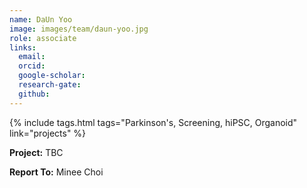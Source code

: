 ```yaml
---
name: DaUn Yoo
image: images/team/daun-yoo.jpg
role: associate
links:
  email:
  orcid:
  google-scholar:
  research-gate:
  github:
---
```


{%
  include tags.html
  tags="Parkinson's, Screening, hiPSC, Organoid"
  link="projects"
%}

<strong>Project:</strong> TBC <br>

<strong>Report To:</strong> Minee Choi <br>


